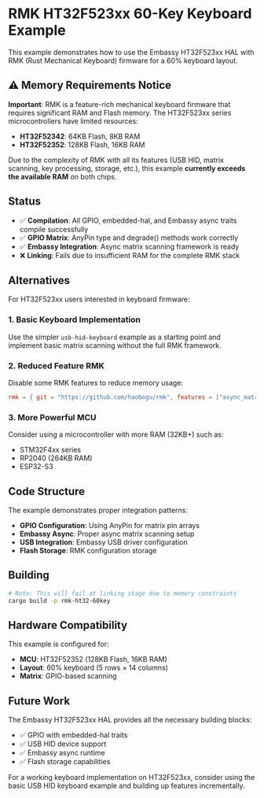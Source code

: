 # RMK HT32F523xx 60-Key Keyboard Example

This example demonstrates how to use the Embassy HT32F523xx HAL with RMK (Rust Mechanical Keyboard) firmware for a 60% keyboard layout.

## ⚠️ Memory Requirements Notice

**Important**: RMK is a feature-rich mechanical keyboard firmware that requires significant RAM and Flash memory. The HT32F523xx series microcontrollers have limited resources:

- **HT32F52342**: 64KB Flash, 8KB RAM
- **HT32F52352**: 128KB Flash, 16KB RAM

Due to the complexity of RMK with all its features (USB HID, matrix scanning, key processing, storage, etc.), this example **currently exceeds the available RAM** on both chips.

## Status

- ✅ **Compilation**: All GPIO, embedded-hal, and Embassy async traits compile successfully
- ✅ **GPIO Matrix**: AnyPin type and degrade() methods work correctly
- ✅ **Embassy Integration**: Async matrix scanning framework is ready
- ❌ **Linking**: Fails due to insufficient RAM for the complete RMK stack

## Alternatives

For HT32F523xx users interested in keyboard firmware:

### 1. Basic Keyboard Implementation
Use the simpler `usb-hid-keyboard` example as a starting point and implement basic matrix scanning without the full RMK framework.

### 2. Reduced Feature RMK
Disable some RMK features to reduce memory usage:
```toml
rmk = { git = "https://github.com/haobogu/rmk", features = ["async_matrix"], default-features = false }
```

### 3. More Powerful MCU
Consider using a microcontroller with more RAM (32KB+) such as:
- STM32F4xx series
- RP2040 (264KB RAM)
- ESP32-S3

## Code Structure

The example demonstrates proper integration patterns:

- **GPIO Configuration**: Using AnyPin for matrix pin arrays
- **Embassy Async**: Proper async matrix scanning setup
- **USB Integration**: Embassy USB driver configuration
- **Flash Storage**: RMK configuration storage

## Building

```bash
# Note: This will fail at linking stage due to memory constraints
cargo build -p rmk-ht32-60key
```

## Hardware Compatibility

This example is configured for:
- **MCU**: HT32F52352 (128KB Flash, 16KB RAM)
- **Layout**: 60% keyboard (5 rows × 14 columns)
- **Matrix**: GPIO-based scanning

## Future Work

The Embassy HT32F523xx HAL provides all the necessary building blocks:
- ✅ GPIO with embedded-hal traits
- ✅ USB HID device support
- ✅ Embassy async runtime
- ✅ Flash storage capabilities

For a working keyboard implementation on HT32F523xx, consider using the basic USB HID keyboard example and building up features incrementally.